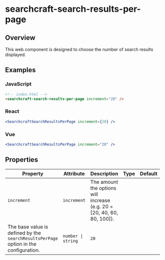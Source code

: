 # searchcraft-search-results-per-page

## Overview

This web component is designed to choose the number of search results displayed.

## Examples

### JavaScript

```html
<!-- index.html -->
<searchcraft-search-results-per-page increment="20" />
```


### React

```jsx
<SearchcraftSearchResultsPerPage increment={20} />
```


### Vue

```jsx
<SearchcraftSearchResultsPerPage increment="20" />
```


## Properties

| Property | Attribute | Description | Type | Default |
| -------- | --------- | ----------- | ---- | ------- |
| `increment` | `increment` | The amount the options will increase (e.g. 20 = [20, 40, 60, 80, 100]).
The base value is defined by the `searchResultsPerPage` option in the configuration. | `number \| string` | `20` |

